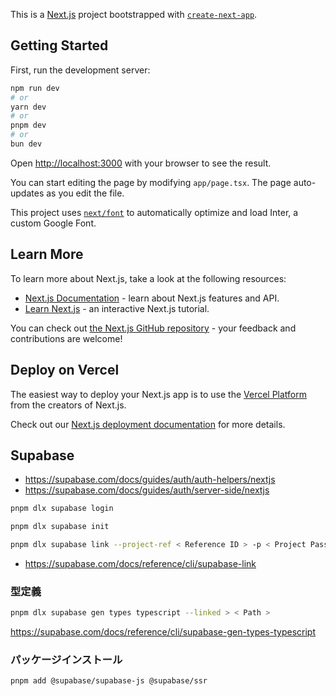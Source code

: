 This is a [Next.js](https://nextjs.org/) project bootstrapped with [`create-next-app`](https://github.com/vercel/next.js/tree/canary/packages/create-next-app).

## Getting Started

First, run the development server:

```bash
npm run dev
# or
yarn dev
# or
pnpm dev
# or
bun dev
```

Open [http://localhost:3000](http://localhost:3000) with your browser to see the result.

You can start editing the page by modifying `app/page.tsx`. The page auto-updates as you edit the file.

This project uses [`next/font`](https://nextjs.org/docs/basic-features/font-optimization) to automatically optimize and load Inter, a custom Google Font.

## Learn More

To learn more about Next.js, take a look at the following resources:

- [Next.js Documentation](https://nextjs.org/docs) - learn about Next.js features and API.
- [Learn Next.js](https://nextjs.org/learn) - an interactive Next.js tutorial.

You can check out [the Next.js GitHub repository](https://github.com/vercel/next.js/) - your feedback and contributions are welcome!

## Deploy on Vercel

The easiest way to deploy your Next.js app is to use the [Vercel Platform](https://vercel.com/new?utm_medium=default-template&filter=next.js&utm_source=create-next-app&utm_campaign=create-next-app-readme) from the creators of Next.js.

Check out our [Next.js deployment documentation](https://nextjs.org/docs/deployment) for more details.


## Supabase
- https://supabase.com/docs/guides/auth/auth-helpers/nextjs
- https://supabase.com/docs/guides/auth/server-side/nextjs

```bash
pnpm dlx supabase login
```

```bash
pnpm dlx supabase init
```

```bash
pnpm dlx supabase link --project-ref < Reference ID > -p < Project Password >
```
- https://supabase.com/docs/reference/cli/supabase-link

### 型定義
```bash
pnpm dlx supabase gen types typescript --linked > < Path >
```
https://supabase.com/docs/reference/cli/supabase-gen-types-typescript


### パッケージインストール
```bash
pnpm add @supabase/supabase-js @supabase/ssr
```